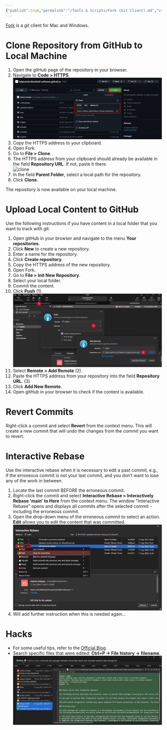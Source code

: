 ```yaml
---
{"publish":true,"permalink":"/Tools & Scripts/Fork (Git Client).md","cssclasses":""}
---
```



[Fork](https://git-fork.com/) is a git client for Mac and Windows.

# Clone Repository from GitHub to Local Machine

1. Open the gitHub page of the repository in your browser.
2. Navigate to **Code > HTTPS**. ![url](https://github.com/v-schipka/images/blob/main/obsidian/Fork-Clone.png?raw=true)
3. Copy the HTTPS address to your clipboard.
4. Open Fork. 
5. Go to **File > Clone**. 
6. The HTTPS address from your clipboard should already be available in the field **Repository URL**. If not, paste it there.<br> ![clone](https://helpcenter.theobald-software.com/assets/images/editorial-guide/setup/fork.png)
7. In the field **Parent Folder**, select a local path for the repository.
8. Click **Clone**.

The repository is now available on your local machine.

# Upload Local Content to GitHub

Use the following instructions if you have content in a local folder that you want to track with git:

1. Open gitHub in your browser and navigate to the menu **Your repositories**.
2. Click **New** to create a new repository.
3. Enter a name for the repository.
4. Click **Create repository**.
5. Copy the HTTPS address of the new repository.
6. Open Fork.
7. Go to **File > Init New Repository**.
8. Select your local folder.
9. Commit the content.
10. Click **Push** (1).<br> ![new](https://github.com/v-schipka/images/blob/main/obsidian/Fork-New.png?raw=true)
11. Select **Remote > Add Remote** (2).
12. Paste the HTTPS address from your repository into the field **Repository URL**. (3).
13. Click **Add New Remote**.
14. Open gitHub in your browser to check if the content is available.

# Revert Commits

Right-click a commit and select **Revert** from the context menu. This will create a new commit that will undo the changes from the commit you want to revert.

# Interactive Rebase

Use the interactive rebase when it is necessary to edit a past commit, e.g., if the erroneous commit is not your last commit, and you don’t want to lose any of the work in between.

1. Locate the last commit BEFORE the erroneous commit.
2. Right-click the commit and select **Interactive Rebase > Interactively Rebase 'main' to Here** from the context menu. The window "Interactive Rebase" opens and displays all commits after the selected commit - including the erroneous commit.
3. Open the drop-down menu of the erroneous commit to select an action. **Edit** allows you to edit the content that was committed. <br> ![Fork-Rebase.png](https://github.com/v-schipka/images/blob/main/obsidian/Fork-Rebase.png?raw=true)
4. Will add further instruction when this is needed again...

# Hacks

- For some useful tips, refer to the [Official Blog](https://fork.dev/blog/).
- Search specific files that were edited: **Ctrl+P -> File history -> filename**. <br> ![Fork-Search.png](https://github.com/v-schipka/images/blob/main/obsidian/Fork-Search.png?raw=true)
